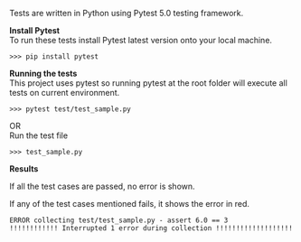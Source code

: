 Tests are written in Python using Pytest 5.0 testing framework.

**Install Pytest** </br>
To run these tests install Pytest latest version onto your local machine.
```
>>> pip install pytest
```

**Running the tests** </br>
This project uses pytest so running pytest at the root folder will execute all tests on current environment.
```
>>> pytest test/test_sample.py
```  
OR </br>
Run the test file
```
>>> test_sample.py
``` 

**Results** </br>

If all the test cases are passed, no error is shown.

If any of the test cases mentioned fails, it shows the error in red.

```
ERROR collecting test/test_sample.py - assert 6.0 == 3
!!!!!!!!!!!! Interrupted 1 error during collection !!!!!!!!!!!!!!!!!!!
```

 
